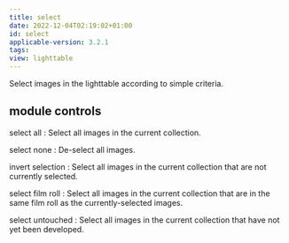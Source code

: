 ```yaml
---
title: select
date: 2022-12-04T02:19:02+01:00
id: select
applicable-version: 3.2.1
tags:
view: lighttable
---
```


Select images in the lighttable according to simple criteria.

## module controls

select all
: Select all images in the current collection.

select none
: De-select all images.

invert selection
: Select all images in the current collection that are not currently selected.

select film roll
: Select all images in the current collection that are in the same film roll as the currently-selected images.

select untouched
: Select all images in the current collection that have not yet been developed.
